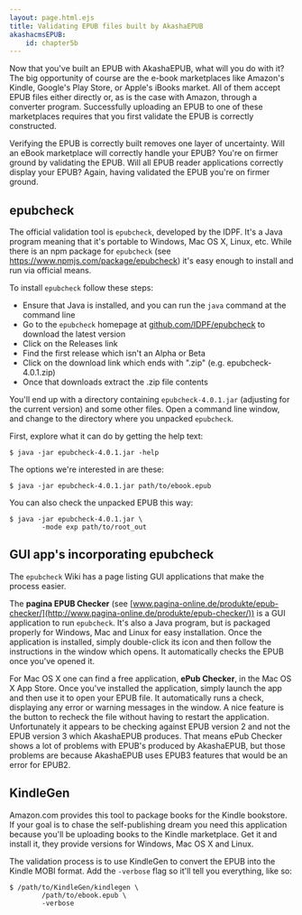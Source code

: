 ```yaml
---
layout: page.html.ejs
title: Validating EPUB files built by AkashaEPUB
akashacmsEPUB:
    id: chapter5b
---
```


Now that you've built an EPUB with AkashaEPUB, what will you do with it?  The big opportunity of course are the e-book marketplaces like Amazon's Kindle, Google's Play Store, or Apple's iBooks market.  All of them accept EPUB files either directly or, as is the case with Amazon, through a converter program.  Successfully uploading an EPUB to one of these marketplaces requires that you first validate the EPUB is correctly constructed.

Verifying the EPUB is correctly built removes one layer of uncertainty.  Will an eBook marketplace will correctly handle your EPUB?  You're on firmer ground by validating the EPUB.  Will all EPUB reader applications correctly display your EPUB?  Again, having validated the EPUB you're on firmer ground.  

## epubcheck

The official validation tool is `epubcheck`, developed by the IDPF.  It's a Java program meaning that it's portable to Windows, Mac OS X, Linux, etc.  While there is an npm package for `epubcheck` (see https://www.npmjs.com/package/epubcheck) it's easy enough to install and run via official means.

To install `epubcheck` follow these steps:

* Ensure that Java is installed, and you can run the `java` command at the command line
* Go to the `epubcheck` homepage at [github.com/IDPF/epubcheck](https://github.com/IDPF/epubcheck) to download the latest version
* Click on the Releases link
* Find the first release which isn't an Alpha or Beta
* Click on the download link which ends with ".zip" (e.g. epubcheck-4.0.1.zip)
* Once that downloads extract the .zip file contents

You'll end up with a directory containing `epubcheck-4.0.1.jar` (adjusting for the current version) and some other files.  Open a command line window, and change to the directory where you unpacked `epubcheck`.

First, explore what it can do by getting the help text:

```
$ java -jar epubcheck-4.0.1.jar -help
```

The options we're interested in are these:

```
$ java -jar epubcheck-4.0.1.jar path/to/ebook.epub
```

You can also check the unpacked EPUB this way:

```
$ java -jar epubcheck-4.0.1.jar \
        -mode exp path/to/root_out
```

## GUI app's incorporating epubcheck

The `epubcheck` Wiki has a page listing GUI applications that make the process easier.

The **pagina EPUB Checker** (see [www.pagina-online.de/produkte/epub-checker/](http://www.pagina-online.de/produkte/epub-checker/)) is a GUI application to run `epubcheck`.  It's also a Java program, but is packaged properly for Windows, Mac and Linux for easy installation.  Once the application is installed, simply double-click its icon and then follow the instructions in the window which opens.  It automatically checks the EPUB once you've opened it.

For Mac OS X one can find a free application, **ePub Checker**, in the Mac OS X App Store.  Once you've installed the application, simply launch the app and then use it to open your EPUB file.  It automatically runs a check, displaying any error or warning messages in the window.  A nice feature is the button to recheck the file without having to restart the application.  Unfortunately it appears to be checking against EPUB version 2 and not the EPUB version 3 which AkashaEPUB produces.  That means ePub Checker shows a lot of problems with EPUB's produced by AkashaEPUB, but those problems are because AkashaEPUB uses EPUB3 features that would be an error for EPUB2.

## KindleGen

Amazon.com provides this tool to package books for the Kindle bookstore.  If your goal is to chase the self-publishing dream you need this application because you'll be uploading books to the Kindle marketplace.  Get it and install it, they provide versions for Windows, Mac OS X and Linux.

The validation process is to use KindleGen to convert the EPUB into the Kindle MOBI format.  Add the `-verbose` flag so it'll tell you everything, like so:

```
$ /path/to/KindleGen/kindlegen \
        /path/to/ebook.epub \
        -verbose
```
